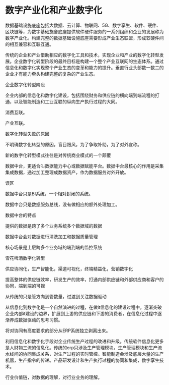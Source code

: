 # 数字产业化和产业数字化

数据基础设施底座包括大数据、云计算、物联网、5G、数字孪生、软件、硬件、区块链等，为数字基础施舍底座提供软件硬件服务的一系列组织和企业的发展称为数字产业化。构建完整的数据基础设施底座需要形成产业生态联盟，形成软硬件间的相互兼容和互联互通。

传统的企业和产业借助相应的数字化工具和技术，实现企业和产业的数字化转型发展。企业数字化转型阶段的最终目标是构建一个整个产业互联网的生态体系。通过信息化和数字化实现整个产业生态的变革和能力的提升。垂直行业头部数一数二的企业才有能力牵头构建完整的复杂的产业生态。



企业数字化转型阶段

企业内部的信息化和数字化建设，包括围绕财务和供应链的横向端到端流程的打通，以及智能制造和工业互联的纵向生产执行过程的大同。

消费互联。

产业互联。



数字化转型失败的原因

不明确数字化转型的原因，盲目跟风，为了争取补助，为了对外宣称。

新的数字化转型模式往往是对传统商业模式的一个颠覆



数据中台，更适合叫数据能力中心或数据赋能平台。数据中台最核心的作用是采集集成数据，通过加工整理成数据资产，作为数据服务对外开放。

误区

数据中台只是BI系统，一个相对封闭的系统。

数据中台只是数据服务总线，没有做相应的额外处理加工。



数据中台的特点

提供的数据是跨了多个业务系统多个数据域的数据

数据中台会对数据进行清洗加工和数据质量管理

核心场景是上层跨多个业务域的端到端的监控系统



雪花啤酒数字化转型

供应协同化，生产智能化，渠道可视化，终端精益化，营销数字化

提高整体的供应链效率，研发生产的效率，打通内部供应链和外部供应商和客户的协同，端到端的可视

从传统的只是管方向到管数量，过渡到关注数据驱动

从信息化到数字化是一个自然演进的过程，在做it信息化的建设过程中，逐渐突破企业内部it建设的边界，扩展到上游的供应链和下游的消费者，在信息化过程中逐渐养成数据驱动的思考习惯。

将对协同有高度要求的部分从ERP系统独立剥离出来。

利用信息化和数字化手段对企业传统生产过程的改进和升级。传统软件信息化更多是人财物三流的信息化。传统的erp只涉及生产管理模块，生产管理模块和生产流水线间的协同集成关系，对生产过程的实时管控。智能制造会涉及底层大量的生产机器，生产指令的传递。产品研发设计和生产执行过程的协同和集成，数字孪生技术。

行业价值链，对数据的理解，对行业业务的理解。
